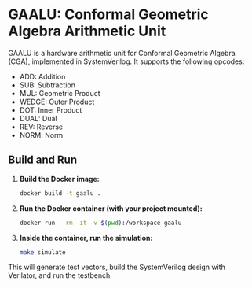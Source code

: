 # GAALU: Conformal Geometric Algebra Arithmetic Unit

GAALU is a hardware arithmetic unit for Conformal Geometric Algebra (CGA), implemented in SystemVerilog. It supports the following opcodes:

- ADD: Addition
- SUB: Subtraction
- MUL: Geometric Product
- WEDGE: Outer Product
- DOT: Inner Product
- DUAL: Dual
- REV: Reverse
- NORM: Norm

## Build and Run

1. **Build the Docker image:**
	```bash
	docker build -t gaalu .
	```

2. **Run the Docker container (with your project mounted):**
	```bash
	docker run --rm -it -v $(pwd):/workspace gaalu
	```

3. **Inside the container, run the simulation:**
	```bash
	make simulate
	```

This will generate test vectors, build the SystemVerilog design with Verilator, and run the testbench.

